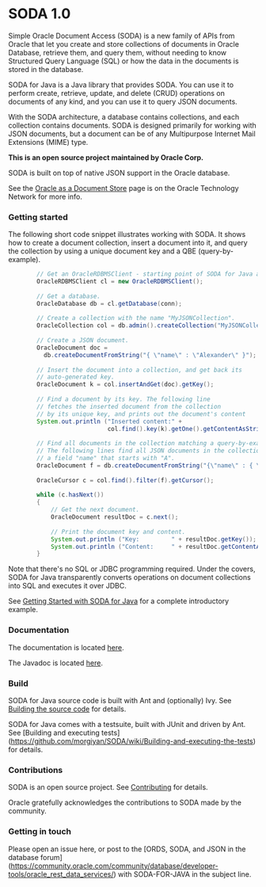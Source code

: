# SODA 1.0
Simple Oracle Document Access (SODA) is a new family of APIs from Oracle that let you create and store collections of documents in Oracle Database, retrieve them, and query them, without needing to know Structured Query Language (SQL) or how the data in the documents is stored in the database.

SODA for Java is a Java library that provides SODA. You can use it to perform create, retrieve, update, and delete (CRUD) operations on documents of any kind, and you can use it to query JSON documents.

With the SODA architecture, a database contains collections, and each collection contains documents. SODA is designed primarily for working with JSON documents, but a document can be of any Multipurpose Internet Mail Extensions (MIME) type.

**This is an open source project maintained by Oracle Corp.**

SODA is built on top of native JSON support in the Oracle database.

See the [Oracle as a Document Store](http://www.oracle.com/technetwork/database/application-development/oracle-document-store/index.html) page is on the Oracle Technology Network for more info.

### Getting started

The following short code snippet illustrates working with SODA. It shows how to create a document collection, insert a document into it, and query the collection by using a unique document key and a QBE (query-by-example).

```java        
        // Get an OracleRDBMSClient - starting point of SODA for Java application.
        OracleRDBMSClient cl = new OracleRDBMSClient();
 
        // Get a database.
        OracleDatabase db = cl.getDatabase(conn);
 
        // Create a collection with the name "MyJSONCollection".
        OracleCollection col = db.admin().createCollection("MyJSONCollection");
 
        // Create a JSON document.
        OracleDocument doc =
          db.createDocumentFromString("{ \"name\" : \"Alexander\" }");
 
        // Insert the document into a collection, and get back its
        // auto-generated key.
        OracleDocument k = col.insertAndGet(doc).getKey();
 
        // Find a document by its key. The following line
        // fetches the inserted document from the collection
        // by its unique key, and prints out the document's content
        System.out.println ("Inserted content:" + 
                            col.find().key(k).getOne().getContentAsString());
                            
        // Find all documents in the collection matching a query-by-example (QBE).
        // The following lines find all JSON documents in the collection that have 
        // a field "name" that starts with "A".
        OracleDocument f = db.createDocumentFromString("{\"name\" : { \"$startsWith\" : \"A\" }}");
                               
        OracleCursor c = col.find().filter(f).getCursor();
 
        while (c.hasNext())
        {
            // Get the next document.
            OracleDocument resultDoc = c.next();
 
            // Print the document key and content.
            System.out.println ("Key:         " + resultDoc.getKey());
            System.out.println ("Content:     " + resultDoc.getContentAsString());
        }
```

Note that there's no SQL or JDBC programming required. Under the covers, SODA for Java transparently converts operations on document collections into SQL and executes it over JDBC.

See [Getting Started with SODA for Java](https://github.com/oracle/SODA-FOR-JAVA/wiki/Getting-started-with-SODA-for-Java) for a complete introductory example.

### Documentation

The documentation is located [here](http://docs.oracle.com/cd/E63251_01/index.htm).

The Javadoc is located [here](http://oracle.github.io/SODA-FOR-JAVA).

### Build

SODA for Java source code is built with Ant and (optionally) Ivy. See [Building the source code](https://github.com/morgiyan/SODA/wiki/Building-the-source-code) for
details. 

SODA for Java comes with a testsuite, built with JUnit and driven by Ant. See [Building and executing tests]
(https://github.com/morgiyan/SODA/wiki/Building-and-executing-the-tests) for details.

### Contributions

SODA is an open source project. See [Contributing](https://github.com/morgiyan/SODA/blob/master/CONTRIBUTING.md) for details.

Oracle gratefully acknowledges the contributions to SODA made by the community.

### Getting in touch

Please open an issue here, or post to the [ORDS, SODA, and JSON in the database forum] (https://community.oracle.com/community/database/developer-tools/oracle_rest_data_services/) with SODA-FOR-JAVA in the subject line.
